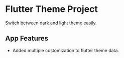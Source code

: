 # Flutter Theme Project

Switch between dark and light theme easily.

## App Features
- Added multiple customization to flutter theme data.

